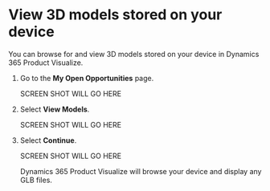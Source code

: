 

# View 3D models stored on your device

You can browse for and view 3D models stored on your device in Dynamics 365 Product Visualize.

1. Go to the **My Open Opportunities** page.

   SCREEN SHOT WILL GO HERE
   
2. Select **View Models**.

   SCREEN SHOT WILL GO HERE

3. Select **Continue**.

   SCREEN SHOT WILL GO HERE
   
   Dynamics 365 Product Visualize will browse your device and display any GLB files.
